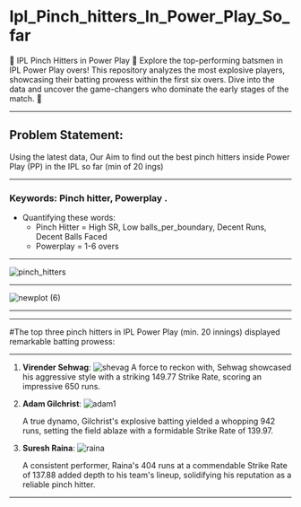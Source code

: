 # Ipl_Pinch_hitters_In_Power_Play_So_far
🏏 IPL Pinch Hitters in Power Play 🏏  Explore the top-performing batsmen in IPL Power Play overs! This repository analyzes the most explosive players, showcasing their batting prowess within the first six overs. Dive into the data and uncover the game-changers who dominate the early stages of the match. 🚀

---------------------------------------------------------------------------------------------------------------------------------------------------------------

## Problem Statement:

 Using the latest data, Our Aim to find out the best pinch hitters inside Power Play (PP) in the IPL so far (min of 20 ings)


---------------------------------------------------------------------------------------------------------------------------------------------------------------


### Keywords: Pinch hitter, Powerplay  .
- Quantifying these words:
    - Pinch Hitter = High SR, Low balls_per_boundary, Decent Runs, Decent Balls Faced
    - Powerplay = 1-6 overs
 
-----------------------------------------------------------------------------------------------------------------------------------------------------------------

![pinch_hitters](https://github.com/GaneshPatilDS/Ipl_Pinch_hitters_In_Power_Play_So_far/assets/123234894/37cb8b02-1f75-4cff-8476-a44ab384b671)

----------------------------------------------------------------------------------------------------------------------------------------------------------------

![newplot (6)](https://github.com/GaneshPatilDS/Ipl_Pinch_hitters_In_Power_Play_So_far/assets/123234894/e6188f5e-56d1-4adc-85a4-39033edb3d8e)

--------------------------------------------------------------------------------------------------------------------------------------------------------------


--------------------------------------------------------------------------------

#The top three pinch hitters in IPL Power Play (min. 20 innings) displayed remarkable batting prowess:

---------------------------------------------------------------------------------
1. **Virender Sehwag**:    ![shevag](https://github.com/GaneshPatilDS/Ipl_Pinch_hitters_In_Power_Play_So_far/assets/123234894/53826787-c429-4191-95e5-b0cbb8f221df)
   A force to reckon with, Sehwag showcased his aggressive style with a striking 149.77 Strike Rate, scoring an impressive 650 runs.

3. **Adam Gilchrist**:     ![adam1](https://github.com/GaneshPatilDS/Ipl_Pinch_hitters_In_Power_Play_So_far/assets/123234894/3ebf7827-e487-4175-bd7b-bc44450848f6)

   A true dynamo, Gilchrist's explosive batting yielded a whopping 942 runs, setting the field ablaze with a formidable Strike Rate of 139.97.

5. **Suresh Raina**:       ![raina](https://github.com/GaneshPatilDS/Ipl_Pinch_hitters_In_Power_Play_So_far/assets/123234894/1ed56192-5b72-4d2e-a8bc-22563caece97)

   A consistent performer, Raina's 404 runs at a commendable Strike Rate of 137.88 added depth to his team's lineup, solidifying his reputation as a reliable pinch hitter.

-------------------------------------------------------------------------------








